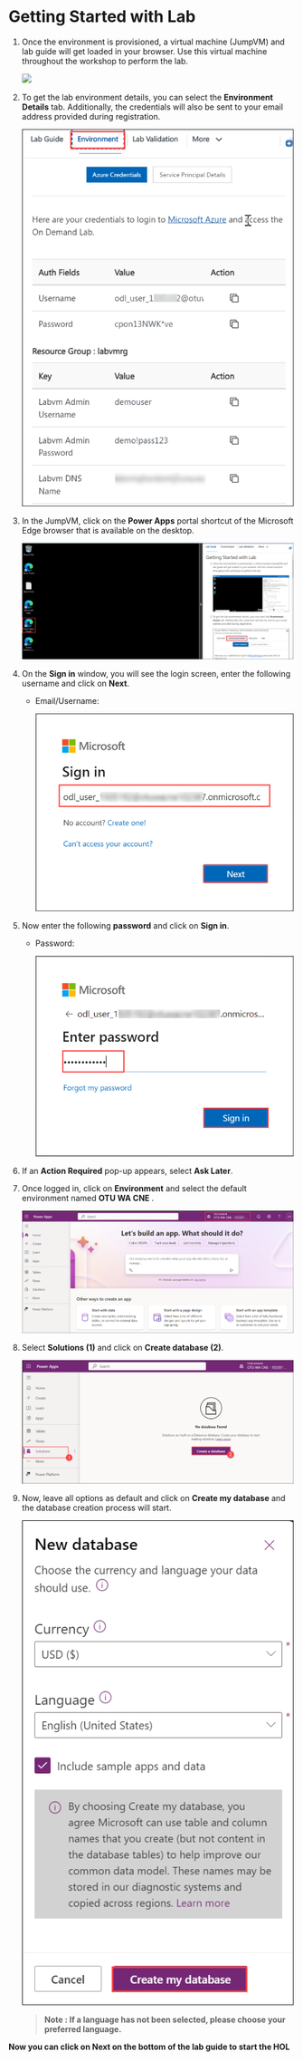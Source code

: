 # Getting Started with Lab

1. Once the environment is provisioned, a virtual machine (JumpVM) and lab guide will get loaded in your browser. Use this virtual machine throughout the workshop to perform the lab.

    ![](images/M01/getstart-vm1.png)

2. To get the lab environment details, you can select the **Environment Details** tab. Additionally, the credentials will also be sent to your email address provided during registration.

    ![](images/M01/getstart-env-1.png)

3. In the JumpVM, click on the **Power Apps** portal shortcut of the Microsoft Edge browser that is available on the desktop.

    ![](images/M01/getstart-pp1.png)

4. On the **Sign in** window, you will see the login screen, enter the following username  and click on **Next**.

   * Email/Username: <inject key="AzureAdUserEmail"></inject>

     ![](images/M01/sign-in.png)

5. Now enter the following **password**  and click on **Sign in**. 

    * Password: <inject key="AzureAdUserPassword"></inject>
  
      ![](images/M01/password.png)

6. If an **Action Required** pop-up appears, select **Ask Later**.

6.  Once logged in, click on **Environment** and select the default environment named **OTU WA CNE <inject key="Deployment ID" enableCopy="false" />**.

    ![](images/M01/otu-env.png)

7. Select **Solutions (1)** and click on **Create database (2)**.

    ![](images/M01/solution.png)

8. Now, leave all options as default and click on **Create my database** and the database creation process will start.
 
    ![](images/M01/database.png)

   > **Note : If a language has not been selected, please choose your preferred language.**

**Now you can click on **Next** on the bottom of the lab guide to start the HOL**

